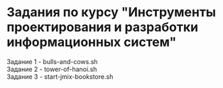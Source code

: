 # Задания по курсу "Инструменты проектирования и разработки информационных систем"  
Задание 1 - bulls-and-cows.sh  
Задание 2 - tower-of-hanoi.sh  
Задание 3 - start-jmix-bookstore.sh  
